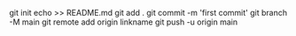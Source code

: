 git init
echo >> README.md
git add .
git commit -m 'first commit'
git branch -M main
git remote add origin linkname
git push -u origin main
